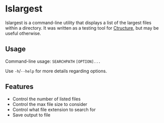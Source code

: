 # lslargest

lslargest is a command-line utility that displays a list of the largest files within a directory. It was written as a testing tool for [Ctructure](https://github.com/nluka/Ctructure), but may be useful otherwise.

## Usage

Command-line usage: `SEARCHPATH` `[OPTION]...`

Use `-h`/`--help` for more details regarding options.

## Features

- Control the number of listed files
- Control the max file size to consider
- Control what file extension to search for
- Save output to file
